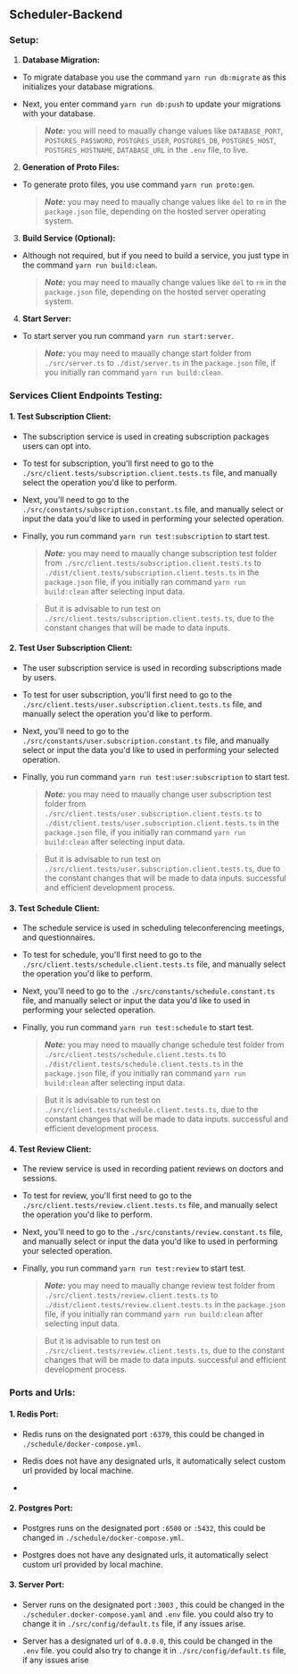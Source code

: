 
## Scheduler-Backend

  

### Setup:

1.  **Database Migration:**

- To migrate database you use the command `yarn run db:migrate` as this initializes your database migrations.

- Next, you enter command `yarn run db:push` to update your migrations with your database.

	>***Note:***  you will need  to  maually change values  like `DATABASE_PORT`, `POSTGRES_PASSWORD`, `POSTGRES_USER`,  `POSTGRES_DB`,  `POSTGRES_HOST`,  `POSTGRES_HOSTNAME`,  `DATABASE_URL`  in the  `.env`  file, to live.

2.  **Generation of Proto Files:**

- To generate proto files, you use command `yarn run proto:gen`.

  >***Note:*** you may need to maually change values like `del` to `rm` in the `package.json` file, depending on the hosted server operating system.

3.  **Build Service (Optional):**

- Although not required, but if you need to build a service, you just type in the command `yarn run build:clean`.
	>***Note:*** you may need to maually change values like `del` to `rm` in the `package.json` file, depending on the hosted server operating system.

4.  **Start Server:**

- To start server you run command `yarn run start:server`.

	>***Note:*** you may need to maually change start folder from `./src/server.ts` to `./dist/server.ts` in the `package.json` file, if you initially ran command `yarn run build:clean`.

  

### Services Client Endpoints Testing:

  

#### 1. Test Subscription Client:

- The subscription service is used in creating subscription packages users can opt into.

- To test for subscription, you'll first need to go to the `./src/client.tests/subscription.client.tests.ts` file, and manually select the operation you'd like to perform.

- Next, you'll need to go to the `./src/constants/subscription.constant.ts` file, and manually select or input the data you'd like to used in performing your selected operation.

- Finally, you run command `yarn run test:subscription` to start test.

	>***Note:***  you may need to maually change subscription test folder from `./src/client.tests/subscription.client.tests.ts` to `./dist/client.tests/subscription.client.tests.ts` in the `package.json` file, if you initially ran command `yarn run build:clean` after selecting input data. 
	
	>But it is advisable to run test on `./src/client.tests/subscription.client.tests.ts`, due to the constant changes that will be made to data inputs.


#### 2. Test User Subscription Client:

- The user subscription service is used in recording subscriptions made by users.

- To test for user subscription, you'll first need to go to the `./src/client.tests/user.subscription.client.tests.ts` file, and manually select the operation you'd like to perform.

- Next, you'll need to go to the `./src/constants/user.subscription.constant.ts` file, and manually select or input the data you'd like to used in performing your selected operation.

- Finally, you run command `yarn run test:user:subscription` to start test.

	>***Note:***  you may need to maually change user subscription test folder from `./src/client.tests/user.subscription.client.tests.ts` to `./dist/client.tests/user.subscription.client.tests.ts` in the `package.json` file, if you initially ran command `yarn run build:clean` after selecting input data. 
	
	>But it is advisable to run test on `./src/client.tests/user.subscription.client.tests.ts`, due to the constant changes that will be made to data inputs.
 successful and efficient development process.

#### 3. Test Schedule Client:

- The schedule service is used in scheduling teleconferencing meetings, and questionnaires.

- To test for schedule, you'll first need to go to the `./src/client.tests/schedule.client.tests.ts` file, and manually select the operation you'd like to perform.

- Next, you'll need to go to the `./src/constants/schedule.constant.ts` file, and manually select or input the data you'd like to used in performing your selected operation.

- Finally, you run command `yarn run test:schedule` to start test.

	>***Note:***  you may need to maually change schedule test folder from `./src/client.tests/schedule.client.tests.ts` to `./dist/client.tests/schedule.client.tests.ts` in the `package.json` file, if you initially ran command `yarn run build:clean` after selecting input data. 
	
	>But it is advisable to run test on `./src/client.tests/schedule.client.tests.ts`, due to the constant changes that will be made to data inputs.
 successful and efficient development process.

#### 4. Test Review Client:

- The review service is used in recording patient reviews on doctors and sessions.

- To test for review, you'll first need to go to the `./src/client.tests/review.client.tests.ts` file, and manually select the operation you'd like to perform.

- Next, you'll need to go to the `./src/constants/review.constant.ts` file, and manually select or input the data you'd like to used in performing your selected operation.

- Finally, you run command `yarn run test:review` to start test.

	>***Note:***  you may need to maually change review test folder from `./src/client.tests/review.client.tests.ts` to `./dist/client.tests/review.client.tests.ts` in the `package.json` file, if you initially ran command `yarn run build:clean` after selecting input data. 
	
	>But it is advisable to run test on `./src/client.tests/review.client.tests.ts`, due to the constant changes that will be made to data inputs.
 successful and efficient development process.

### Ports and Urls: 

####  1. Redis Port:
- Redis runs on the designated port `:6379`, this could be changed in `./schedule/docker-compose.yml`.

- Redis does not have any designated urls, it automatically select custom url provided by local machine.
- 
####  2. Postgres Port:
- Postgres runs on the designated port `:6500` or `:5432`, this could be changed in `./schedule/docker-compose.yml`.

- Postgres does not have any designated urls, it automatically select custom url provided by local machine.

####  3. Server Port:
- Server runs on the designated port `:3003` , this could be changed in the `./scheduler.docker-compose.yaml` and `.env` file. you could also try to change it in `./src/config/default.ts` file, if any issues arise.

- Server has a designated url of `0.0.0.0`, this could be changed in the `.env` file. you could also try to change it in `./src/config/default.ts` file, if any issues arise